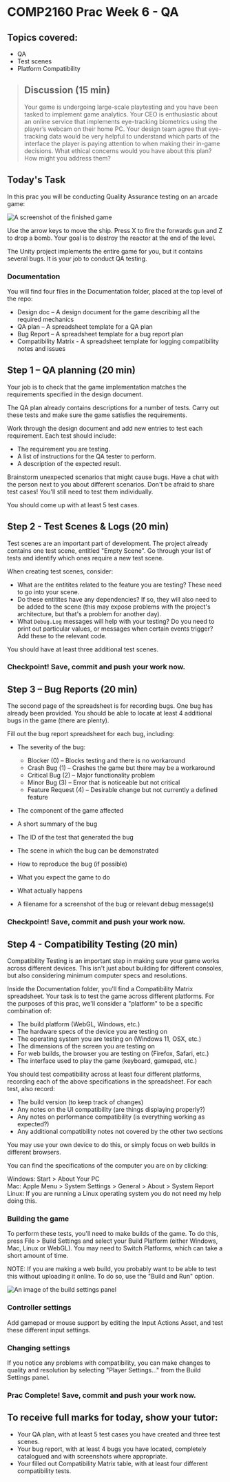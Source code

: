 # COMP2160 Prac Week 6 - QA

## Topics covered:
* QA
* Test scenes
* Platform Compatibility

> ## Discussion (15 min)
> Your game is undergoing large-scale playtesting and you have been tasked to implement game analytics. Your CEO is enthusiastic about an online service that implements eye-tracking biometrics using the player’s webcam on their home PC. Your design team agree that eye-tracking data would be very helpful to understand which parts of the interface the player is paying attention to when making their in-game decisions. What ethical concerns would you have about this plan? How might you address them?

## Today's Task
In this prac you will be conducting Quality Assurance testing on an arcade game:

![A screenshot of the finished game](images/Week6_finalgame.png)
 
Use the arrow keys to move the ship. Press X to fire the forwards gun and Z to drop a bomb. Your goal is to destroy the reactor at the end of the level.

The Unity project implements the entire game for you, but it contains several bugs. It is your job to conduct QA testing. 

### Documentation
You will find four files in the Documentation folder, placed at the top level of the repo:
* Design doc – A design document for the game describing all the required mechanics
* QA plan – A spreadsheet template for a QA plan
* Bug Report – A spreadsheet template for a bug report plan
* Compatibility Matrix - A spreadsheet template for logging compatibility notes and issues

## Step 1 – QA planning (20 min)
Your job is to check that the game implementation matches the requirements specified in the design document. 

The QA plan already contains descriptions for a number of tests. Carry out these tests and make sure the game satisfies the requirements.

Work through the design document and add new entries to test each requirement. Each test should include:
* The requirement you are testing.
* A list of instructions for the QA tester to perform.
* A description of the expected result.

Brainstorm unexpected scenarios that might cause bugs. Have a chat with the person next to you about different scenarios. Don't be afraid to share test cases! You'll still need to test them individually.

You should come up with at least 5 test cases. 

## Step 2 - Test Scenes & Logs (20 min)
Test scenes are an important part of development. The project already contains one test scene, entitled "Empty Scene". Go through your list of tests and identify which ones require a new test scene.

When creating test scenes, consider:

* What are the entitites related to the feature you are testing? These need to go into your scene.
* Do these entitites have any dependencies? If so, they will also need to be added to the scene (this may expose problems with the project's architecture, but that's a problem for another day).
* What `Debug.Log` messages will help with your testing? Do you need to print out particular values, or messages when certain events trigger? Add these to the relevant code.

You should have at least three additional test scenes.

### Checkpoint! Save, commit and push your work now.

## Step 3 – Bug Reports (20 min)
The second page of the spreadsheet is for recording bugs. One bug has already been provided. You should be able to locate at least 4 additional bugs in the game (there are plenty).

Fill out the bug report spreadsheet for each bug, including:
* The severity of the bug:
    * Blocker (0) – Blocks testing and there is no workaround
    * Crash Bug (1) – Crashes the game but there may be a workaround 
    * Critical Bug (2) – Major functionality problem 
    * Minor Bug (3) – Error that is noticeable but not critical 
    * Feature Request (4) – Desirable change but not currently a defined feature

* The component of the game affected
* A short summary of the bug
* The ID of the test that generated the bug
* The scene in which the bug can be demonstrated
* How to reproduce the bug (if possible)
* What you expect the game to do
* What actually happens
* A filename for a screenshot of the bug or relevant debug message(s)

### Checkpoint! Save, commit and push your work now.

## Step 4 - Compatibility Testing (20 min)
Compatibility Testing is an important step in making sure your game works across different devices. This isn't just about building for different consoles, but also considering minimum computer specs and resolutions.

Inside the Documentation folder, you'll find a Compatibility Matrix spreadsheet. Your task is to test the game across different platforms. For the purposes of this prac, we'll consider a "platform" to be a specific combination of:

* The build platform (WebGL, Windows, etc.)
* The hardware specs of the device you are testing on
* The operating system you are testing on (Windows 11, OSX, etc.)
* The dimensions of the screen you are testing on
* For web builds, the browser you are testing on (Firefox, Safari, etc.)
* The interface used to play the game (keyboard, gamepad, etc.)

You should test compatibility across at least four different platforms, recording each of the above specifications in the spreadsheet. For each test, also record:

* The build version (to keep track of changes)
* Any notes on the UI compatibility (are things displaying properly?)
* Any notes on performance compatibility (is everything working as expected?)
* Any additional compatibility notes not covered by the other two sections

You may use your own device to do this, or simply focus on web builds in different browsers.

You can find the specifications of the computer you are on by clicking:

Windows: Start > About Your PC<br>
Mac: Apple Menu > System Settings > General > About > System Report<br>
Linux: If you are running a Linux operating system you do not need my help doing this.

### Building the game
To perform these tests, you'll need to make builds of the game. To do this, press File > Build Settings and select your Build Platform (either Windows, Mac, Linux or WebGL). You may need to Switch Platforms, which can take a short amount of time.

NOTE: If you are making a web build, you probably want to be able to test this without uploading it online. To do so, use the "Build and Run" option.

![An image of the build settings panel](images/Week6_buildandrun.png)

### Controller settings
Add gamepad or mouse support by editing the Input Actions Asset, and test these different input settings.

### Changing settings
If you notice any problems with compatibility, you can make changes to quality and resolution by selecting "Player Settings..." from the Build Settings panel.

### Prac Complete! Save, commit and push your work now.

## To receive full marks for today, show your tutor:
* Your QA plan, with at least 5 test cases you have created and three test scenes.
* Your bug report, with at least 4 bugs you have located, completely catalogued and with screenshots where appropriate.
* Your filled out Compatibility Matrix table, with at least four different compatibility tests.
